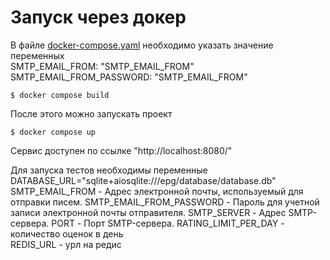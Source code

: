 # Запуск через докер
В файле [docker-compose.yaml](docker-compose.yaml) необходимо указать значение переменных  
SMTP_EMAIL_FROM: "SMTP_EMAIL_FROM"  
SMTP_EMAIL_FROM_PASSWORD: "SMTP_EMAIL_FROM"  
```console
$ docker compose build
```

После этого можно запускать проект
```console
$ docker compose up
```
Сервис доступен по ссылке
"http://localhost:8080/"

Для запуска тестов необходимы переменные  
DATABASE_URL="sqlite+aiosqlite:///epg/database/database.db"  
SMTP_EMAIL_FROM - Адрес электронной почты, используемый для отправки писем.
SMTP_EMAIL_FROM_PASSWORD - Пароль для учетной записи электронной почты отправителя.
SMTP_SERVER - Адрес SMTP-сервера.
PORT - Порт SMTP-сервера.
RATING_LIMIT_PER_DAY - количество оценок в день  
REDIS_URL - урл на редис  